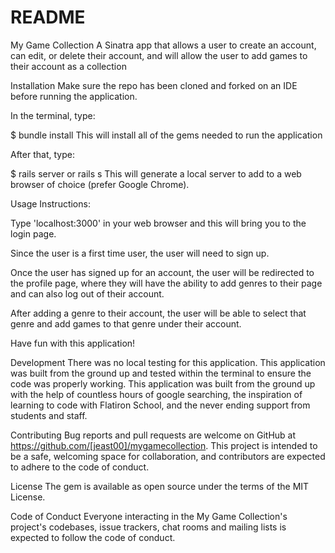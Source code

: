 # README

My Game Collection
A Sinatra app that allows a user to create an account, can edit, or delete their account, and will allow the user to add games to their account as a collection

Installation
Make sure the repo has been cloned and forked on an IDE before running the application.

In the terminal, type:

$ bundle install
This will install all of the gems needed to run the application

After that, type:

$ rails server or rails s
This will generate a local server to add to a web browser of choice (prefer Google Chrome).  

Usage
Instructions:

Type 'localhost:3000' in your web browser and this will bring you to the login page.  

Since the user is a first time user, the user will need to sign up.

Once the user has signed up for an account, the user will be redirected to the profile page, where they will have the ability to add 
genres to their page and can also log out of their account.

After adding a genre to their account, the user will be able to select that genre and add games to that genre under their account.  

Have fun with this application!

Development
There was no local testing for this application. This application was built from the ground up and tested within the terminal to ensure the code was properly working. This application was built from the ground up with the help of countless hours of google searching, the inspiration of learning to code with Flatiron School, and the never ending support from students and staff.

Contributing
Bug reports and pull requests are welcome on GitHub at https://github.com/[jeast00]/mygamecollection. This project is intended to be a safe, welcoming space for collaboration, and contributors are expected to adhere to the code of conduct.

License
The gem is available as open source under the terms of the MIT License.

Code of Conduct
Everyone interacting in the My Game Collection's project's codebases, issue trackers, chat rooms and mailing lists is expected to follow the code of conduct.